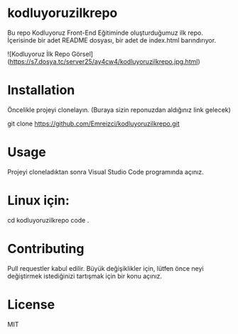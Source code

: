 # kodluyoruzilkrepo
Bu repo Kodluyoruz Front-End Eğitiminde oluşturduğumuz ilk repo. İçerisinde bir adet README dosyası, bir adet de index.html barındırıyor.

![Kodluyoruz İlk Repo Görsel] (https://s7.dosya.tc/server25/ay4cw4/kodluyoruzilkrepo.jpg.html)

# Installation
Öncelikle projeyi clonelayın. (Buraya sizin reponuzdan aldığınız link gelecek)

git clone https://github.com/Emreizci/kodluyoruzilkrepo.git

# Usage
Projeyi cloneladıktan sonra Visual Studio Code programında açınız.

# Linux için:

cd kodluyoruzilkrepo
code .
# Contributing

Pull requestler kabul edilir. Büyük değişiklikler için, lütfen önce neyi değiştirmek istediğinizi tartışmak için bir konu açınız.

# License
MIT